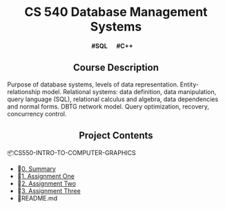 <h1 align = 'center'> CS 540 Database Management Systems</h1>
<p align = "center"> <b>#SQL  &emsp; #C++  &emsp;</b></p>

<h2 align = "center">Course Description</h2>
<p>
  Purpose of database systems, levels of data representation. Entity-relationship model. Relational systems: data definition, data manipulation, query language (SQL), relational calculus and algebra, data dependencies and normal forms. DBTG network model. Query optimization, recovery, concurrency control.
</p>

<h2 align = "center">Project Contents</h2>
<div>
    <p>📦CS550-INTRO-TO-COMPUTER-GRAPHICS</p>
    <ul>
        <li>📂<a href="https://github.com/ChiayuTu2/CS540-Database-Management-Systems/tree/master/0.%20Summary">0. Summary</a></li>
        <li>📂<a href="https://github.com/ChiayuTu2/CS540-Database-Management-Systems/tree/master/1.%20Assignment%20One">1. Assignment One</a></li>
        <li>📂<a href="https://github.com/ChiayuTu2/CS540-Database-Management-Systems/tree/master/2.%20Assignment%20Two/assignment2/assignment2">2. Assignment Two</a></li>
        <li>📂<a href="https://github.com/ChiayuTu2/CS540-Database-Management-Systems/tree/master/3.%20Assignment%20Three/Assignment3/Assignment3">3. Assignment Three</a></li>
        <li>📄README.md</li>
    </ul>
</div>